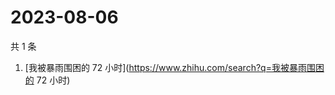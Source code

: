# 2023-08-06

共 1 条

<!-- BEGIN -->
<!-- 最后更新时间 Sun Aug 06 2023 04:02:11 GMT+0800 (China Standard Time) -->

1. [我被暴雨围困的 72 小时](https://www.zhihu.com/search?q=我被暴雨围困的 72
   小时)

<!-- END -->
